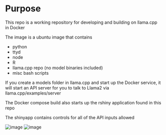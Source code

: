 # Purpose

This repo is a working repository for developing and building on llama.cpp in Docker

The image is a ubuntu image that contains 
- python 
- ttyd 
- node 
- R 
- llama.cpp repo (no model binaries included)
- misc bash scripts

If you create a models folder in llama.cpp and start up the Docker service, it will start an API server for you to talk to Llama2 via llama.cpp/examples/server 

The Docker compose build also starts up the rshiny application found in this repo

The shinyapp contains controls for all of the API inputs allowed

![image](https://github.com/snakewizardd/llamaDocker/assets/83378208/e58ae0d9-9152-4380-bd3c-3b75138e56d5)
![image](https://github.com/snakewizardd/llamaDocker/assets/83378208/9cd53c18-aede-48c2-af5a-9e5d351a9245)
